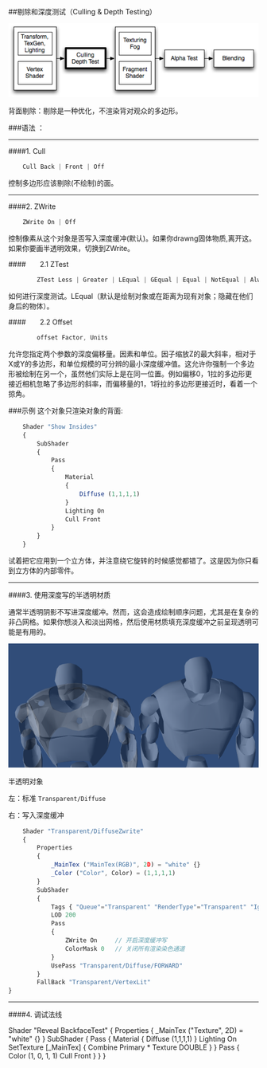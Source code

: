 ##剔除和深度测试（Culling & Depth Testing）


![](/assets/PipelineCullDepth.png)

背面剔除：剔除是一种优化，不渲染背对观众的多边形。



###语法 ：

---

####1. Cull
```javascript    
    Cull Back | Front | Off
```
控制多边形应该剔除(不绘制)的面。

---

####2. ZWrite
```javascript
    ZWrite On | Off
```
控制像素从这个对象是否写入深度缓冲(默认)。如果你drawng固体物质,离开这。如果你要画半透明效果，切换到ZWrite。

####&emsp;&emsp;2.1 ZTest
```javascript
        ZTest Less | Greater | LEqual | GEqual | Equal | NotEqual | Always
```
如何进行深度测试。LEqual（默认是绘制对象或在距离为现有对象；隐藏在他们身后的物体）。

####&emsp;&emsp;2.2 Offset
```javascript
        offset Factor, Units
```
允许您指定两个参数的深度偏移量。因素和单位。因子缩放Z的最大斜率，相对于X或Y的多边形，和单位规模的可分辨的最小深度缓冲值。这允许你强制一个多边形被绘制在另一个，虽然他们实际上是在同一位置。例如偏移0，1拉的多边形更接近相机忽略了多边形的斜率，而偏移量的1，1将拉的多边形更接近时，看着一个掠角。

###示例
这个对象只渲染对象的背面:
```javascript
    Shader "Show Insides"
    {
        SubShader
        {
            Pass
            {
                Material
                {
                    Diffuse (1,1,1,1)
                }
                Lighting On
                Cull Front
            }
        }
    }
```
试着把它应用到一个立方体，并注意绕它旋转的时候感觉都错了。这是因为你只看到立方体的内部零件。

---

####3. 使用深度写的半透明材质

通常半透明阴影不写进深度缓冲。然而，这会造成绘制顺序问题，尤其是在复杂的非凸网格。如果你想淡入和淡出网格，然后使用材质填充深度缓冲之前呈现透明可能是有用的。

![](/assets/TransparentDiffuseZWrite.png)

半透明对象

左：标准 `Transparent/Diffuse`

右：写入深度缓冲

```javascript
    Shader "Transparent/DiffuseZwrite"    
    {        
        Properties         
        {            
            _MainTex ("MainTex(RGB)", 2D) = "white" {}                            
            _Color ("Color", Color) = (1,1,1,1)        
        }         
        SubShader        
        {            
            Tags { "Queue"="Transparent" "RenderType"="Transparent" "IgnoreProjector"="true" }            
            LOD 200             
            Pass             
            {                
                ZWrite On     // 开启深度缓冲写                            
                ColorMask 0   // 关闭所有渲染染色通道            
            }             
            UsePass "Transparent/Diffuse/FORWARD"        
        }         
        FallBack "Transparent/VertexLit"
} 

```

---

####4. 调试法线

Shader "Reveal BackfaceTest" { Properties { _MainTex ("Texture", 2D) = "white" {} } SubShader {  Pass { Material  { Diffuse (1,1,1,1) } Lighting On SetTexture [_MainTex] { Combine Primary * Texture DOUBLE } }  Pass  { Color (1, 0, 1, 1) Cull Front } } } 












